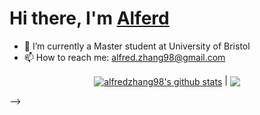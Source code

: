 
# Hi there, I'm [Alferd](https://github.com/alfredzhang98)
 
- 🌱 I’m currently a Master student at University of Bristol 
- 📫 How to reach me: alfred.zhang98@gmail.com

<center>
<a href="https://github.com/anuraghazra/github-readme-stats"><img align="center" src="https://github-readme-stats.vercel.app/api?username=alfredzhang98&show_icons=true&include_all_commits=true&theme=buefy&hide_border=true" alt="alfredzhang98's github stats" /></a> | <a href="https://github.com/anuraghazra/github-readme-stats"><img align="center" src="https://github-readme-stats.vercel.app/api/top-langs/?username=alfredzhang98&layout=compact&theme=buefy&hide_border=true" /></a>
</center>

<!-- 

- 🔭 I’m currently working on ...
- 🌱 I’m currently learning ...
- 👯 I’m looking to collaborate on ...
- 🤔 I’m looking for help with ...
- 💬 Ask me about ...
- 📫 How to reach me: ...
- 😄 Pronouns: ...
- ⚡ Fun fact: ... -->
-->
